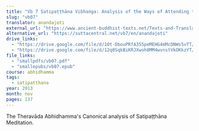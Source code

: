 ```yaml
---
title: "Vb 7 Satipaṭṭhāna Vibhaṅga: Analysis of the Ways of Attending to Mindfulness"
slug: "vb07"
translator: anandajoti
external_url: "https://www.ancient-buddhist-texts.net/Texts-and-Translations/Satipatthanavibhanga/"
alternative_url: "https://suttacentral.net/vb7/en/anandajoti"
drive_links:
  - "https://drive.google.com/file/d/1Ot-DbouPRfA355peMEHG4mMcDNWs5vTT/view?usp=sharing"
  - "https://drive.google.com/file/d/12q0SqkBiKRJXwoh8MM4wvnstVkOKkzYT/view?usp=drivesdk"
file_links:
  - "smallpdfs/vb07.pdf"
  - "smallepubs/vb07.epub"
course: abhidhamma
tags:
  - satipatthana
year: 2013
month: nov
pages: 137
---
```


The Theravāda Abhidhamma's Canonical analysis of Satipaṭṭhāna Meditation.
